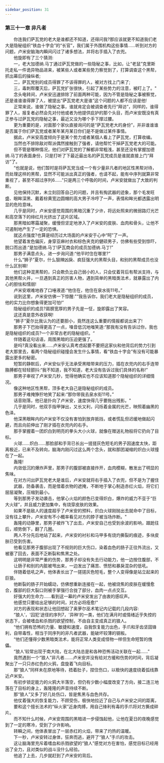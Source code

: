 ```yaml
---
sidebar_position: 31
---
```

### 第三十一章 非凡者  


　　你连我们萨瓦党的老大是谁都还不知道，还得问我?那应该就更不知道我们老大是隐秘组织“铁血十字会”的“长官”，我们属于外围机构这些事情……听到对方的问题，卢米安脑海内瞬间闪过了诸多想法，并将右手插入了衣兜。  
　　他旋即有了三个猜测:  
　　一，老大加德纳.马丁通过萨瓦党做的一些隐秘之事，比如，让“老鼠”克里斯托走私一件诡异物品进来，被某些人或者某些势力察觉到了，打算调查这个黑帮，抓出幕后的操纵者;  
　　二，萨瓦党别的成员得罪了不该得罪的人，被对方找上门来了;  
　　三，毒刺帮覆灭后，萨瓦党扩张很快，引起了某些势力的注意，被盯上了。"  
　　念头电转间，卢米安迅速排除了前面两种可能，因为不管是隐秘之事被察觉，还是谁谁谁得罪了人，被提出“萨瓦党老大是谁”这个问题的人都不应该是他!  
　　正常来说，谁做了隐秘之事，谁就肯定会被调查者先行“拜访”，同样的，谁得罪了人，报复者必然会先对付他或者为他提供庇护的那个头目，而卢米安既没有真正参与过萨瓦党的隐秘之事，最近又没为哪个手下撑过腰。  
　　更为重要的是，对面那个家伙直接询问的是“萨瓦党老大的身份”，并非谁谁谁是否属于你们萨瓦党或者某年某月某日你们是不是做过某件事情。  
　　据此，卢米安高度倾向于是某个势力或者某個人看上了萨瓦党，打算收编。  
　　当然也不排除敌对帮派偶然接触到了强者，请他帮忙干掉萨瓦党老大的可能。  
　　但不管是哪种情况，他们对萨瓦党的了解都非常粗浅，甚至还没有掌握加德纳.马丁的表面身份，只是打听了下最近最出名的萨瓦党成员是谁就直接上门“拜访”了。  
　　“也就是说，他们暂时是将萨瓦党当成一个有少量非凡者的地区性黑帮对待，而处理这样的黑帮，显然不可能派出真正的强者，也请不起，能有中序列就算非常重视了，甚至不超过序列6……”只是两三个呼吸的时间，卢米安就做出了大致的判断。  
　　见他保持沉默，未立刻回答自己的问题，并且有掏武器的迹象，那个毛发旺盛、眼眸深黑、戴着棕黄宽边圆帽的高大男子冷哼了一声，表情和眸光都透露出明显的危险意味。  
　　几乎是同时，卢米安感觉周围的黑暗沉重了少许，将远处照来的微弱路灯光芒和高空落下的绯红月光挤出了这片区域。  
　　那黑暗如寒霜凝聚，缓慢但坚定地渗入了卢米安的皮肤、血肉和骨头，让他不可遏制地产生了一定的恐惧。  
　　就这点强度?也算是经历过大场面的卢米安于心中“呵”了一声。  
　　他望着发色偏灰，身穿亚麻衬衣和棕色夹克的健硕男子，仿佛有些受到惊吓，脱口而出道:“是加德纳.马丁!萨瓦商会的成员加德纳.马丁!”  
　　那男子满意点头，进一步询问道:“他平时住在哪里?”  
　　什么“狮子”夏尔，什么狠辣凶戾、疯狂强大的黑帮头目，和别的黑帮成员也没什么区别嘛!  
　　他们这种混黑帮的，只会欺负比自己弱小的人，只会仗着背后有帮派支持，与其他黑帮火并，一旦遇到真正的厉害人物，遇到简单的黑暗类法术，就暴露出了内心的胆怯和懦弱!  
　　卢米安艰难地吞了口唾液道:“他住在，他住在泉水街11号。”  
　　说到这里，卢米安仿佛一下惊醒:"“我告诉你，我们老大是隐秘组织的成员，他的实力比你想象得更加可怕!”  
　　隐秘组织的成员?肩膀宽厚的男子先是一怔，旋即露出了笑容。  
　　这还真是意外收获啊!  
　　“狮子”夏尔比我认为的还要胆小，竟然连这么重要的情报都说出来了!  
　　那男子下巴抬得更高了一点，嗓音低沉地嗤笑道:“那我有没有告诉过你，我也是隐秘组织的成员?一个非常古老的隐秘组织。“  
　　伴随着这句话语，周围黑暗的压迫更强了。  
　　是吗?真没看出来……卢米安认真考虑起要不要把这家伙和他背后的势力引到老大那里去，看两个隐秘组织碰撞会发生什么事情，看“铁血十字会”有没有可能暴露出更多的秘密。  
　　短暂的静默后，卢米安似乎无法承受黑暗带来的压力，插在衣兜内的右手连带胳膊都在轻轻颤抖:“我不知道，我不知道，老大没有告诉过我们具体的名称!”  
　　那男子审视了卢米安几秒，觉得他确实也不应该知道那个隐秘组织的详细情况。  
　　像这种地区性黑帮，顶多老大自己是隐秘组织的成员。  
　　那男子难掩狰狞地笑了起来:“那你带我去泉水街11号。”  
　　话音刚落，他已是扑向了卢米安，速度快得几乎要拖出残影。"  
　　几乎是同时，他双手指甲弹出，又长又利，闪烁着金属的光芒，映照着幽黑的色泽。  
　　他深黑眼眸内的卢米安不仅没有害怕到放弃抵挡，或者慌乱但迟缓地做起闪避，而且向前伸出了刚才插在衣兜内的右手。  
　　那手掌握着一团炽白到明亮的拳头大小火球，就像在赠送礼物般将它扔向了目标。  
　　火球……炽白……那脸部和手背已长出一搓搓灰色短毛的男子因速度太快，距离极近，已来不及转向，脑海内刚闪过这么两个念头，就和那团凝缩的炽白火球撞在了一起。  
　　轰隆!  
　　内敛低沉的爆炸声里，那男子的腹部被直接炸开，血肉模糊，散发出了明显的焦味。  
　　在对方问出萨瓦党老大是谁后，卢米安就将右手插入了衣兜，但不是为了握住  
　　武器，防备袭击，而是借着衣物的遮掩，不断地于掌心制造赤红火焰，将它们层层凝聚，压缩到最小。  
　　等到那男子发动袭击，他掌心火焰的颜色已变得炽白，爆炸的威力不亚于“巨大火球”，并且威力更加集中，有烧穿皮肤的效果。  
　　如果不是敌人的速度超乎了卢米安的预料，炽白火球刚抛出去就命中了目标，没有往上攀升，卢米安有不小概率看见对方的脖子被当场炸断。"  
　　轰隆的动静里，那男子被炸飞了出去，卢米安自己也受到余波的影响，踉跄往后，顺势倒下，翻了几圈。  
　　两人不分先后地站了起来，卢米安的衬衫和马甲多有烧灼撕裂的痕迹，多块皮肤已受到伤害。  
　　他看见那男子腹部出现了不规则的巨大伤口，染着血色的肠子正往外流出，又被塞了回去，表面不乏断裂和焦黑之处。  
　　这明明是非常严重的伤势，那男子却没有失去行动能力，他一边按住腹部，不  
　　让肠子和别的内脏被甩出来，一边发出了痛苦、愤怒和暴戾混杂的低吼。  
　　伴随着低吼之声，他体表长出了一搓搓灰色短毛，整个人变得像是站立起来的巨狼。  
　　他断裂的肠子开始蠕动，仿佛想重新连接在一起，他被烧焦的皮肤在缓慢愈合，腹部的巨大裂口则被手掌强行合拢了部分，血肉一点点交互。  
　　好强大的生命力……看到这一幕的卢米安发出了由衷的感叹声。  
　　他感觉只要给出足够的时间，对方必将痊愈!"  
　　对方的表现和状态让他回想起了奥萝尔巫术笔记内记载的几段内容:  
　　“狼人’，'囚犯’途径的序列7，'异种’的一类，他们在满月时或情绪近乎失控的状态下，会被嗜血和杀戮的欲望控制，不由自主变成真正的狼人。  
　　“他们拥有恐怖的力量、敏捷和速度，自我恢复能力出色，手爪和牙齿坚固锋利，自带毒性，相当于同序列的非凡者武器，能破坏较薄的钢板。  
　　“他们还懂得少数黑暗类法术，能将正常人类变成怪物一样但生命短暂的傀儡。  
　　“狼人’较常出现于南大陆，在北大陆总是和各种恐怖活动关联在一起……”  
　　竟然遇到一个“狼人”非凡者…….卢米安并没有给对方缓和伤势的时间，背后凝聚出了一只只赤红色的火鸦，盘旋着飞向目标。  
　　那“狼人”同样未在原地等待，捂着肚子，捏住伤口，以极快的速度绕着弧线靠近卢米安。  
　　有初步锁定能力的火鸦大半落空，但仍有少数小幅度改变了方向，接二连三地落在了目标的身上，轰隆隆的声音持续不断。  
　　那“狼人”又多了好几处伤口，皆是焦黑与血色共存。  
　　他仗着强大的恢复能力，不顾受伤，极快地拉近了自己与卢米安之间的距离，  
　　要和这个擅长法术的“纵火家”近身肉搏，用自己锋利有毒的手爪将对方撕成碎片。  
　　而不知什么时候，卢米安周围的黑暗进一步侵蚀起他，让他在夏日的夜晚感觉到了一定的寒冷，受到了少许影响。  
　　转瞬之间，他体表冒出了一层赤红的火焰，带来了灼热的温暖。  
　　下一秒，卢米安转过身体，狂奔而逃，避开了“狼人”手爪的攻击。  
　　这让脑海里充斥着嗜血和杀戮欲望的“狼人”感觉对方在害怕，感觉目标已经用出了全力，且对类似的战斗没什么经验。  
　　他追了上去，几步就赶到了卢米安的背后。  
